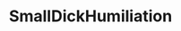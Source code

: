 ---
title: SmallDickHumiliation
crosslinks:
- livven
- sph
- tinydick
- AskReddit
- AMAAggregator
- Cuckold
- SmallCockWorship
- gonewild
- chastity
---